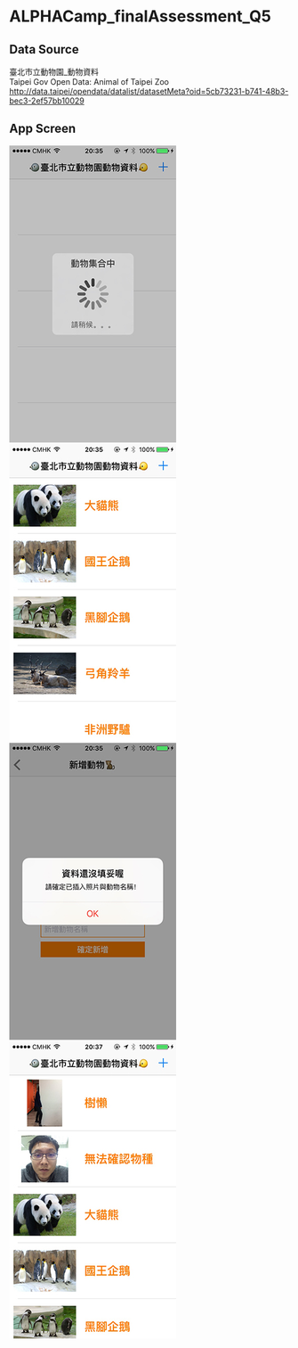 # ALPHACamp_finalAssessment_Q5

## Data Source
臺北市立動物園_動物資料  
Taipei Gov Open Data: Animal of Taipei Zoo  
http://data.taipei/opendata/datalist/datasetMeta?oid=5cb73231-b741-48b3-bec3-2ef57bb10029  

## App Screen
![Alt text](launch.jpg?raw=true "launch")
![Alt text](main.jpg?raw=true "main")
![Alt text](insertion.jpg?raw=true "insertion")
![Alt text](update.jpg?raw=true "update") 

